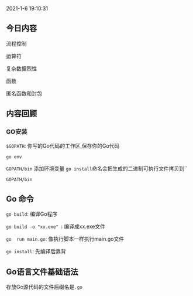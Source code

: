2021-1-6 19:10:31

## 今日内容

   流程控制

运算符

复杂数据烈性

函数

匿名函数和封包



##  内容回顾

### GO安装

`$GOPATH`: 你写的Go代码的工作区,保存你的Go代码

`go env`

`GOPATH/bin` 添加环境变量  `go install`命名会把生成的二进制可执行文件拷贝到``

`GOPATH/bin`



## Go 命令

`go build`: 编译Go程序

`go build -o "xx.exe" `: 编译成xx.exe文件

`go  run main.go`: 像执行脚本一样执行main.go文件

`go install`: 先编译后靠背



## Go语言文件基础语法

存放Go源代码的文件后缀名是`.go`





 